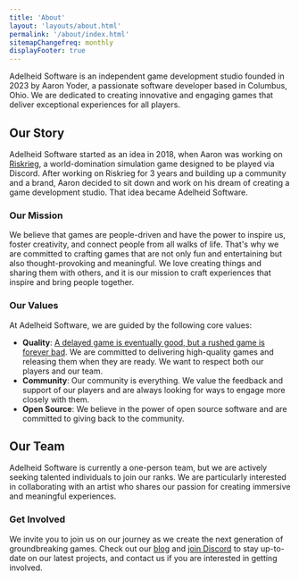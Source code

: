 ```yaml
---
title: 'About'
layout: 'layouts/about.html'
permalink: '/about/index.html'
sitemapChangefreq: monthly
displayFooter: true
---
```


Adelheid Software is an independent game development studio founded in 2023 by Aaron Yoder, a passionate software developer based in Columbus, Ohio. We are dedicated to creating innovative and engaging games that deliver exceptional experiences for all players.

## Our Story

Adelheid Software started as an idea in 2018, when Aaron was working on [Riskrieg](https://www.riskrieg.com/), a world-domination simulation game designed to be played via Discord. After working on Riskrieg for 3 years and building up a community and a brand, Aaron decided to sit down and work on his dream of creating a game development studio. That idea became Adelheid Software.

### Our Mission

We believe that games are people-driven and have the power to inspire us, foster creativity, and connect people from all walks of life. That's why we are committed to crafting games that are not only fun and entertaining but also thought-provoking and meaningful. We love creating things and sharing them with others, and it is our mission to craft experiences that inspire and bring people together.

### Our Values

At Adelheid Software, we are guided by the following core values:

* **Quality**: [A delayed game is eventually good, but a rushed game is forever bad](https://www.ign.com/articles/did-miyamoto-really-say-a-delayed-game-is-eventually-good-but-a-rushed-game-is-forever-bad). We are committed to delivering high-quality games and releasing them when they are ready. We want to respect both our players and our team.
* **Community**: Our community is everything. We value the feedback and support of our players and are always looking for ways to engage more closely with them.
* **Open Source**: We believe in the power of open source software and are committed to giving back to the community.

## Our Team

Adelheid Software is currently a one-person team, but we are actively seeking talented individuals to join our ranks. We are particularly interested in collaborating with an artist who shares our passion for creating immersive and meaningful experiences.

### Get Involved

We invite you to join us on our journey as we create the next generation of groundbreaking games. Check out our [blog](https://adelheid.org/blog/) and [join Discord](https://discord.gg/8uWduVrUUa) to stay up-to-date on our latest projects, and contact us if you are interested in getting involved.